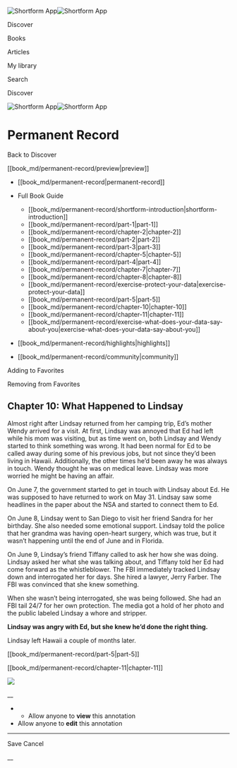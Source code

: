 ![Shortform App](/img/logo.36a2399e.svg)![Shortform App](/img/logo-dark.70c1b072.svg)

Discover

Books

Articles

My library

Search

Discover

![Shortform App](/img/logo.36a2399e.svg)![Shortform App](/img/logo-dark.70c1b072.svg)

# Permanent Record

Back to Discover

[[book_md/permanent-record/preview|preview]]

  * [[book_md/permanent-record|permanent-record]]
  * Full Book Guide

    * [[book_md/permanent-record/shortform-introduction|shortform-introduction]]
    * [[book_md/permanent-record/part-1|part-1]]
    * [[book_md/permanent-record/chapter-2|chapter-2]]
    * [[book_md/permanent-record/part-2|part-2]]
    * [[book_md/permanent-record/part-3|part-3]]
    * [[book_md/permanent-record/chapter-5|chapter-5]]
    * [[book_md/permanent-record/part-4|part-4]]
    * [[book_md/permanent-record/chapter-7|chapter-7]]
    * [[book_md/permanent-record/chapter-8|chapter-8]]
    * [[book_md/permanent-record/exercise-protect-your-data|exercise-protect-your-data]]
    * [[book_md/permanent-record/part-5|part-5]]
    * [[book_md/permanent-record/chapter-10|chapter-10]]
    * [[book_md/permanent-record/chapter-11|chapter-11]]
    * [[book_md/permanent-record/exercise-what-does-your-data-say-about-you|exercise-what-does-your-data-say-about-you]]
  * [[book_md/permanent-record/highlights|highlights]]
  * [[book_md/permanent-record/community|community]]



Adding to Favorites 

Removing from Favorites 

## Chapter 10: What Happened to Lindsay

Almost right after Lindsay returned from her camping trip, Ed’s mother Wendy arrived for a visit. At first, Lindsay was annoyed that Ed had left while his mom was visiting, but as time went on, both Lindsay and Wendy started to think something was wrong. It had been normal for Ed to be called away during some of his previous jobs, but not since they’d been living in Hawaii. Additionally, the other times he’d been away he was always in touch. Wendy thought he was on medical leave. Lindsay was more worried he might be having an affair.

On June 7, the government started to get in touch with Lindsay about Ed. He was supposed to have returned to work on May 31. Lindsay saw some headlines in the paper about the NSA and started to connect them to Ed.

On June 8, Lindsay went to San Diego to visit her friend Sandra for her birthday. She also needed some emotional support. Lindsay told the police that her grandma was having open-heart surgery, which was true, but it wasn’t happening until the end of June and in Florida.

On June 9, Lindsay’s friend Tiffany called to ask her how she was doing. Lindsay asked her what she was talking about, and Tiffany told her Ed had come forward as the whistleblower. The FBI immediately tracked Lindsay down and interrogated her for days. She hired a lawyer, Jerry Farber. The FBI was convinced that she knew something.

When she wasn’t being interrogated, she was being followed. She had an FBI tail 24/7 for her own protection. The media got a hold of her photo and the public labeled Lindsay a whore and stripper.

**Lindsay was angry with Ed, but she knew he’d done the right thing.**

Lindsay left Hawaii a couple of months later.

[[book_md/permanent-record/part-5|part-5]]

[[book_md/permanent-record/chapter-11|chapter-11]]

![](https://bat.bing.com/action/0?ti=56018282&Ver=2&mid=a848bdc4-61b7-4893-ba88-1ba6501e1229&sid=f30c5e70639211ee87d33f0876d93783&vid=f30c9700639211eeb3a75d830392c94f&vids=0&msclkid=N&pi=0&lg=en-US&sw=800&sh=600&sc=24&nwd=1&tl=Shortform%20%7C%20Book&p=https%3A%2F%2Fwww.shortform.com%2Fapp%2Fbook%2Fpermanent-record%2Fchapter-10&r=&lt=518&evt=pageLoad&sv=1&rn=835200)

__

  *   * Allow anyone to **view** this annotation
  * Allow anyone to **edit** this annotation



* * *

Save Cancel

__



